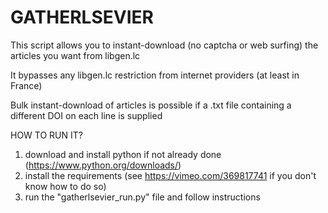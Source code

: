 # GATHERLSEVIER
This script allows you to instant-download (no captcha or web surfing) the articles you want from libgen.lc

It bypasses any libgen.lc restriction from internet providers (at least in France)

Bulk instant-download of articles is possible if a .txt file containing a different DOI on each line is supplied


HOW TO RUN IT?
1) download and install python if not already done (https://www.python.org/downloads/)
2) install the requirements (see https://vimeo.com/369817741 if you don't know how to do so)
3) run the "gatherlsevier_run.py" file and follow instructions